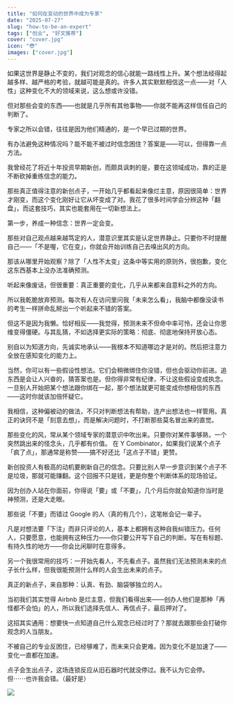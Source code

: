 ```yaml
---
title: "如何在变动的世界中成为专家"
date: "2025-07-27"
slug: "how-to-be-an-expert"
tags: ["创业", "好文推荐"]
cover: "cover.jpg"
icon: "😎"
images: ["cover.jpg"]
---
```

如果这世界是静止不变的，我们对观念的信心就能一路线性上升。某个想法经得起越多样、越严格的考验，就越可能是真的。许多人其实默默相信这一点——对「人性」这种变化不大的领域来说，这么想或许没错。



但对那些会变的东西——也就是几乎所有其他事物——你就不能再这样信任自己的判断了。



专家之所以会错，往往是因为他们精通的，是一个早已过期的世界。



有办法避免这种情况吗？能不能不被过时信念困住？答案是——可以，但得靠一点方法。



我曾经花了将近十年投资早期新创，而颇具讽刺的是，要在这领域成功，靠的正是不断砍掉重练信念的能力。



那些真正值得注意的新创点子，一开始几乎都看起来像烂主意，原因很简单：世界才刚变，而这个变化刚好让它从坏变成了对。我花了很多时间学会分辨这种「翻盘」，而这套技巧，其实也能套用在一切新想法上。



第一步，养成一种信念：世界一定会变。



那些对自己观点越来越笃定的人，潜意识里其实是认定世界静止。只要你不时提醒自己——「不是喔，它在变」，你就会开始训练自己去嗅出风的方向。



那该从哪里开始观察？除了「人性不太变」这条中等实用的原则外，很抱歉，变化这东西基本上没办法准确预测。



听起来像废话，但很重要：真正重要的变化，几乎从来都来自意料之外的方向。



所以我乾脆放弃预测。每次有人在访问里问我「未来怎么看」，我脑中都像没读书的考生一样拼命乱掰出一个听起来不错的答案。



但这不是因为我懒。恰好相反——我觉得，预测未来不但命中率可怜，还会让你思维变得僵硬。与其乱猜，不如选择更实际的策略：彻底、彻底地保持开放心态。



别自以为知道方向，先诚实地承认——我根本不知道哪边才是对的。然后把注意力全放在感知变化的能力上。



当然，你可以有一些假设性想法。它们会稍微绑住你没错，但也会驱动你前进。追东西是会让人兴奋的，猜答案也是。但你得非常有纪律，不让这些假设变成执念。
一旦别人开始把某个想法跟你绑在一起，那个想法就更可能变成你想相信的东西——这时你就该加倍怀疑它。



我相信，这种偏被动的做法，不只对判断想法有帮助，连产出想法也一样管用。真正的诀窍不是「刻意去想」，而是解决问题时，不打断那些莫名冒出来的直觉。



那些变化的风，常从某个领域专家的潜意识中吹出来。只要你对某件事够熟，一个突然跳出来的怪念头，几乎都有价值。
在 Y Combinator，如果我们说某个点子「疯了点」，那通常是称赞——搞不好还比「这点子不错」更赞。



新创投资人有极高的动机要刷新自己的信念。只要比别人早一步意识到某个点子不是垃圾，那就可能赚翻。这个回报不只是钱，更是你整个判断体系的现场验证。



因为创办人站在你面前，你得说「要」或「不要」，几个月后你就会知道你当时是神预测，还是大走眼。



那些说「不要」而错过 Google 的人（真的有几个），这笔帐会记一辈子。



凡是对想法要「下注」而非只评论的人，基本上都拥有这种自我纠错压力。任何人，只要愿意，也能拥有这种压力——你只要公开写下自己的判断。写在有标题、有持久性的地方——你会比闲聊时在意得多。



另一个我很常用的技巧：一开始先看人，不先看点子。虽然我们无法预测未来的点子长什么样，但我很能预测什么样的人会生出未来的点子。



真正的新点子，来自那种：认真、有劲、脑袋够独立的人。



当初我们其实觉得 Airbnb 是烂主意，但我们看得出来——创办人他们是那种「再怪都不会怕」的人，所以我们选择先信人、再信点子，最后押对了。



这招其实通用：想要快一点知道自己什么观念已经过时了？那就去跟那些会打破你观念的人当朋友。



不被自己的专业反困住，已经够难了，而未来只会更难。因为变化不是加速了——变化一直都在加速。



点子会生出点子，这场连锁反应从旧石器时代就没停过。我不认为它会停。
但⋯⋯也许我会错。（最好是）




![](https://prod-files-secure.s3.us-west-2.amazonaws.com/112d0858-5090-4d34-a606-b75eb8d65fd2/46476355-9cf3-4e99-9b7a-3531bc426380/1000202064.png?X-Amz-Algorithm=AWS4-HMAC-SHA256&X-Amz-Content-Sha256=UNSIGNED-PAYLOAD&X-Amz-Credential=ASIAZI2LB4667VQWKDRX%2F20251013%2Fus-west-2%2Fs3%2Faws4_request&X-Amz-Date=20251013T144758Z&X-Amz-Expires=3600&X-Amz-Security-Token=IQoJb3JpZ2luX2VjEJ7%2F%2F%2F%2F%2F%2F%2F%2F%2F%2FwEaCXVzLXdlc3QtMiJHMEUCIQCiPj38yq7W9fdmd%2BkfThlMTdpbbRRhSJXb5yZXSCC0QAIgVHcVxUz%2Bh%2BhedTYiPy5gBRb1qUKc%2Byv2XtfWrpVKVSMq%2FwMIRxAAGgw2Mzc0MjMxODM4MDUiDHAIa%2Bgoa%2FXue5ZVUircA%2B08%2F%2F7YW0PEX%2BGwcjsAbT1ZVhfpB49ox%2Fj%2BUyjC9CXM0ATwm4yS8eq45rHBC9klQbP5NEBY1AwZLvOGuHQsu8CJzHge%2BhbQALDt2HFpgwhUNOPyfyFEreVwZQ9pYFk1ptkawkDUKKQvPxJT72mQT5GYII0GuAbyPLLsapo5Eyf5dcIDahLXh%2BQcP9DH%2B7uhNNy0WmKxyae4KZS9DrfvMciYfY4naTyazJLP4Qp8f1bHZ89xYyQ08xRq53snbRD5P8Wb9CqBb5Kuw60JO1lPZZQpivuN7E4vUYWPzbJMoEB7s1mh%2FDmSkzLpy2rsld5XWuF0PNI93RfCUdS9%2BRzdWn82zywl3URE2hm6LKZi7hBMvovb%2BqpjdJmke7kBdAvBnV09%2B28ztzmurxpodk9A9mEliz3BecAGvMcNj9jPOv%2F%2BK0Vb4O3p2lKB87DUiYI2E32otGXuT6%2BmbwGT8qQhN1Wo%2B6LiTpPSxtuYfisbL7SUTFJMoQBLrXef6tPZC%2B5dTA%2B9piqJq6hbss9y0%2F2SraiZOah4xw%2FZVUz35%2F8tT2ESF7e%2F9irg%2FZWTDQ8ldvgvOLxfZ%2BqRPrbu1UAI2Tg9p%2BXKqgD3zDicdkC1KuMRCyA7NSBQkoX8e3Z6CTk%2BMJKTtMcGOqUBry4hGM7n4JOX7BE9LDJJ%2B1OHRKUa0o2XH4k%2BBausamPZfHcfdE2A2BYiXDskW1Xlllu2AaF0%2FApRaHXfKd7SIe%2FjikJ8HrjgsiaVwb%2FwcuS1R4M8LxIj0aDPGK10%2B2W30gaIMIiYP09KTS93t0Elcp5KzUos942YZnyOHFh6UkOmzvrA0qKHQH5Dg1fkEm8YhejE92tAeuoJ6gjxA%2FPOvuE5hPbP&X-Amz-Signature=c0c4ff7b15b771a86fe9fe1d2b39d417c91f8c2ade3417595ee477415c60fdf7&X-Amz-SignedHeaders=host&x-amz-checksum-mode=ENABLED&x-id=GetObject)

